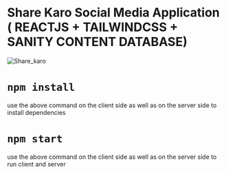 # Share Karo Social Media Application ( REACTJS + TAILWINDCSS + SANITY CONTENT DATABASE)

![Share_karo](https://user-images.githubusercontent.com/84927939/164958143-028ab419-485e-4b57-aefb-0fcf0a4f766c.png)

# `npm install`
use the above command on the client side as well as on the server side to install dependencies

# `npm start`
use the above command on the client side as well as on the server side to run client and server
